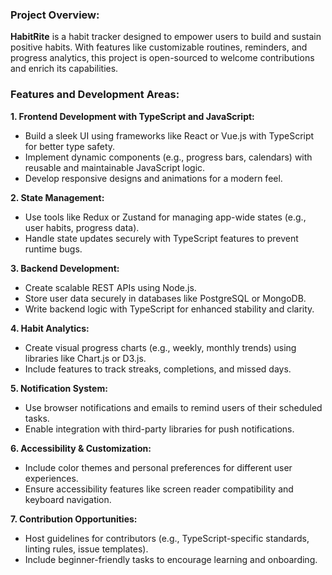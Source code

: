 
### Project Overview:
**HabitRite** is a habit tracker designed to empower users to build and sustain positive habits. With features like customizable routines, reminders, and progress analytics, this project is open-sourced to welcome contributions and enrich its capabilities.

### Features and Development Areas:
**1. Frontend Development with TypeScript and JavaScript:**  
- Build a sleek UI using frameworks like React or Vue.js with TypeScript for better type safety.  
- Implement dynamic components (e.g., progress bars, calendars) with reusable and maintainable JavaScript logic.  
- Develop responsive designs and animations for a modern feel.

**2. State Management:**  
- Use tools like Redux or Zustand for managing app-wide states (e.g., user habits, progress data).  
- Handle state updates securely with TypeScript features to prevent runtime bugs.

**3. Backend Development:**  
- Create scalable REST APIs using Node.js.  
- Store user data securely in databases like PostgreSQL or MongoDB.  
- Write backend logic with TypeScript for enhanced stability and clarity.

**4. Habit Analytics:**  
- Create visual progress charts (e.g., weekly, monthly trends) using libraries like Chart.js or D3.js.  
- Include features to track streaks, completions, and missed days.

**5. Notification System:**  
- Use browser notifications and emails to remind users of their scheduled tasks.  
- Enable integration with third-party libraries for push notifications.

**6. Accessibility & Customization:**  
- Include color themes and personal preferences for different user experiences.  
- Ensure accessibility features like screen reader compatibility and keyboard navigation.

**7. Contribution Opportunities:**  
- Host guidelines for contributors (e.g., TypeScript-specific standards, linting rules, issue templates).  
- Include beginner-friendly tasks to encourage learning and onboarding.
